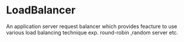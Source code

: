 # LoadBalancer
An application server request balancer which provides feacture to use various load balancing technique exp. round-robin ,random server etc.
